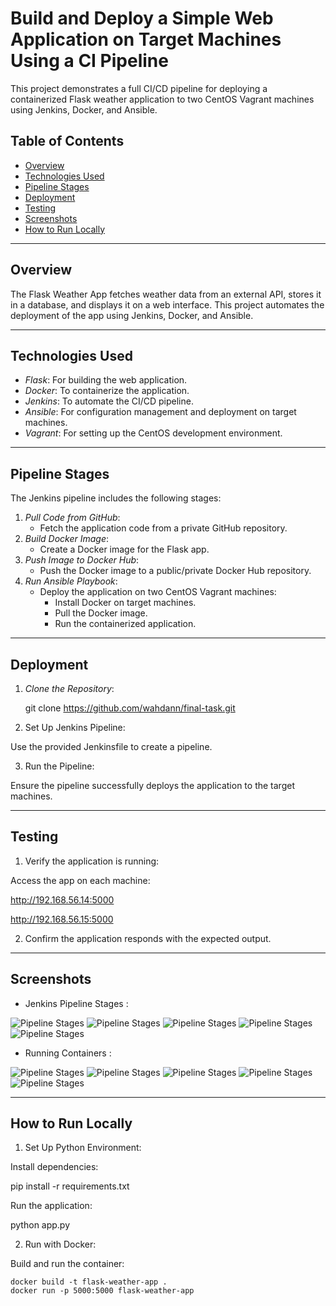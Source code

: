 # Build and Deploy a Simple Web Application on Target Machines Using a CI Pipeline

This project demonstrates a full CI/CD pipeline for deploying a containerized Flask weather application to two CentOS Vagrant machines using Jenkins, Docker, and Ansible.

## Table of Contents
- [Overview](#overview)
- [Technologies Used](#technologies-used)
- [Pipeline Stages](#pipeline-stages)
- [Deployment](#deployment)
- [Testing](#testing)
- [Screenshots](#screenshots)
- [How to Run Locally](#how-to-run-locally)

---

## Overview
The Flask Weather App fetches weather data from an external API, stores it in a database, and displays it on a web interface. This project automates the deployment of the app using Jenkins, Docker, and Ansible.

---

## Technologies Used
- *Flask*: For building the web application.
- *Docker*: To containerize the application.
- *Jenkins*: To automate the CI/CD pipeline.
- *Ansible*: For configuration management and deployment on target machines.
- *Vagrant*: For setting up the CentOS development environment.

---

## Pipeline Stages
The Jenkins pipeline includes the following stages:
1. *Pull Code from GitHub*:
   - Fetch the application code from a private GitHub repository.
2. *Build Docker Image*:
   - Create a Docker image for the Flask app.
3. *Push Image to Docker Hub*:
   - Push the Docker image to a public/private Docker Hub repository.
4. *Run Ansible Playbook*:
   - Deploy the application on two CentOS Vagrant machines:
     - Install Docker on target machines.
     - Pull the Docker image.
     - Run the containerized application.

---

## Deployment
1. *Clone the Repository*:
   
   git clone https://github.com/wahdann/final-task.git

2. Set Up Jenkins Pipeline:

Use the provided Jenkinsfile to create a pipeline.


3. Run the Pipeline:

Ensure the pipeline successfully deploys the application to the target machines.


---

## Testing

1. Verify the application is running:

Access the app on each machine:

http://192.168.56.14:5000

http://192.168.56.15:5000


2. Confirm the application responds with the expected output.



---

## Screenshots

- Jenkins Pipeline Stages :

![Pipeline Stages](images/jenkins.PNG)
![Pipeline Stages](images/Git-stage.PNG)
![Pipeline Stages](images/build-docker-image-stage.PNG)
![Pipeline Stages](images/push-image-to-dhub-stage.PNG)
![Pipeline Stages](images/ansible-playbook.PNG)

- Running Containers :

![Pipeline Stages](images/container-running-in-m01.PNG)
![Pipeline Stages](images/container-running-in-m02.PNG)
![Pipeline Stages](images/in-m01-browser.PNG)
![Pipeline Stages](images/in-m02-browser.PNG)
![Pipeline Stages](images/container-logs.PNG)


---

## How to Run Locally

1. Set Up Python Environment:

Install dependencies:

pip install -r requirements.txt

Run the application:

python app.py



2. Run with Docker:

Build and run the container:
```
docker build -t flask-weather-app .
docker run -p 5000:5000 flask-weather-app
```

